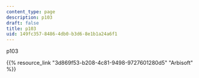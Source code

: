 ```yaml
---
content_type: page
description: p103
draft: false
title: p103
uid: 149fc357-8486-4db0-b3d6-8e1b1a24a6f1
---
```

p103

{{% resource_link "3d869f53-b208-4c81-9498-9727601280d5" "Arbisoft" %}}